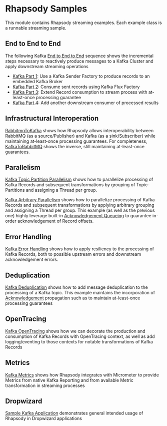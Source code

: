 # Rhapsody Samples
This module contains Rhapsody streaming examples. Each example class is a runnable streaming sample.

## End to End to End
The following Kafka [End to End to End](core/src/main/java/com/expediagroup/rhapsody/samples/endtoendtoend) sequence shows the incremental steps necessary to reactively produce messages to a Kafka Cluster and apply downstream streaming operations
- [Kafka Part 1](core/src/main/java/com/expediagroup/rhapsody/samples/endtoendtoend/KafkaPart1.java): Use a Kafka Sender Factory to produce records to an embedded Kafka Broker
- [Kafka Part 2](core/src/main/java/com/expediagroup/rhapsody/samples/endtoendtoend/KafkaPart2.java): Consume sent records using Kafka Flux Factory
- [Kafka Part 3](core/src/main/java/com/expediagroup/rhapsody/samples/endtoendtoend/KafkaPart3.java): Extend Record consumption to stream process with at-least-once processing guarantee
- [Kafka Part 4](core/src/main/java/com/expediagroup/rhapsody/samples/endtoendtoend/KafkaPart4.java): Add another downstream consumer of processed results

## Infrastructural Interoperation
[RabbitmqToKafka](core/src/main/java/com/expediagroup/rhapsody/samples/infrastructuralinteroperability/RabbitmqToKafka.java) shows how Rhapsody allows interoperability between RabbitMQ (as a source/Publisher) and Kafka (as a sink/Subscriber) while maintaining at-least-once processing guarantees. For completeness, [KafkaToRabbitMQ](core/src/main/java/com/expediagroup/rhapsody/samples/infrastructuralinteroperability/KafkaToRabbitmq.java) shows the inverse, still maintaining at-least-once guarantees.

## Parallelism
[Kafka Topic Partition Parallelism](core/src/main/java/com/expediagroup/rhapsody/samples/parallelism/KafkaTopicPartitionParallelism.java) shows how to parallelize processing of Kafka Records and subsequent transformations by grouping of Topic-Partitions and assigning a Thread per group.
 
[Kafka Arbitrary Parallelism](core/src/main/java/com/expediagroup/rhapsody/samples/parallelism/KafkaArbitraryParallelism.java) shows how to parallelize processing of Kafka Records and subsequent transformations by applying arbitrary grouping and assigning a Thread per group. This example (as well as the previous one) highly leverage built-in [Acknowledgement Queueing](../core/src/main/java/com/expediagroup/rhapsody/core/acknowledgement/AcknowledgementQueuingSubscriber.java) to guarantee in-order acknowledgement of Record offsets.

## Error Handling
[Kafka Error Handling](core/src/main/java/com/expediagroup/rhapsody/samples/errorhandling/KafkaErrorHandling.java) shows how to apply resiliency to the processing of Kafka Records, both to possible upstream errors and downstream acknowledgement errors.

## Deduplication
[Kafka Deduplication](core/src/main/java/com/expediagroup/rhapsody/samples/deduplication/KafkaDeduplication.java) shows how to add message deduplication to the processing of a Kafka topic. This example maintains the incorporation of [Acknowledgement](../api/src/main/java/com/expediagroup/rhapsody/api/Acknowledgeable.java) propagation such as to maintain at-least-once processing guarantees

## OpenTracing
[Kafka OpenTracing](core/src/main/java/com/expediagroup/rhapsody/samples/opentracing/KafkaOpenTracing.java) shows how we can decorate the production and consumption of Kafka Records with OpenTracing context, as well as add logging/eventing to those contexts for notable transformations of Kafka Records

## Metrics
[Kafka Metrics](core/src/main/java/com/expediagroup/rhapsody/samples/metrics/KafkaMetrics.java) shows how Rhapsody integrates with Micrometer to provide Metrics from native Kafka Reporting and from available Metric transformation in streaming processes

## Dropwizard
[Sample Kafka Application](dropwizard/src/main/java/com/exepdiagroup/rhapsody/samples/dropwizard/kafka/SampleKafkaApplication.java) demonstrates general intended usage of Rhapsody in Dropwizard applications